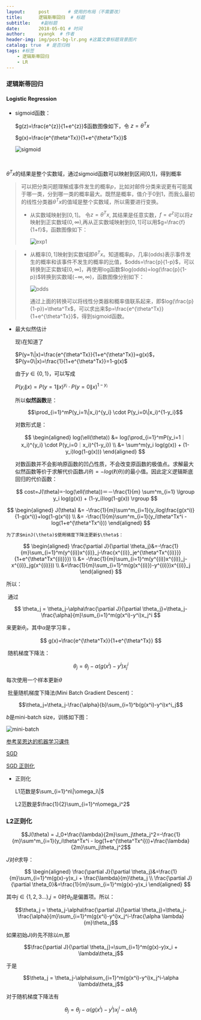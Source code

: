 ```yaml
---
layout:     post       # 使用的布局（不需要改）
title:      逻辑斯蒂回归  # 标题 
subtitle:    #副标题
date:       2018-05-01 # 时间
author:     xyangk  # 作者
header-img: img/post-bg-lr.png #这篇文章标题背景图片
catalog: true  # 是否归档
tags: #标签
    - 逻辑斯蒂回归
    - LR
---
```


### 逻辑斯蒂回归

#### Logistic Regression

- sigmoid函数：

  $g(z)=\frac{e^{z}}{1+e^{z}}$函数图像如下，令  $z=\theta^Tx$

  $g(x)=\frac{e^{\theta^Tx}}{1+e^{\theta^Tx}}$

  ![sigmoid](https://user-images.githubusercontent.com/9495054/53283635-5f901680-3784-11e9-8232-ef87da0f819b.png)

  ​

$\theta^Tx$的结果是整个实数域，通过sigmoid函数可以映射到区间[0,1]，得到概率

> 可以把分类问题理解成事件发生的概率$p$，比如对邮件分类来说更有可能属于哪一类，分到哪一类的概率最大。既然是概率，值介于0到1，而我么最初的线性分类器$\theta^Tx$的值域是整个实数域，所以需要进行变换。
>
> - 从实数域映射到$[0,1]$。 令$z=\theta^Tx$, 其结果是任意实数，$f=e^z$可以将$z$映射到正实数域$(0,\infty)$,再从正实数域映射到$[0,1]$可以用$g=\frac{f}{1+f}$，函数图像如下：
>
>   ![exp1](https://user-images.githubusercontent.com/9495054/53283652-7a628b00-3784-11e9-9125-651f0a48b183.png)

> - 从概率$[0,1]$映射到实数域即$\theta^Tx$。知道概率$p$，几率(odds)表示事件发生的概率和该事件不发生的概率的比值，$odds=\frac{p}{1-p}$，可以转换到正实数域$[0,\infty]$，再使用log函数$log(odds)=log(\frac{p}{1-p})$转换到实数域$(-\infty,\infty)$，函数图像分别如下：
>
>   ![odds](https://user-images.githubusercontent.com/9495054/53283655-864e4d00-3784-11e9-9600-000f297f3607.png)
>
>   通过上面的转换可以将线性分类器和概率值联系起来，即$log(\frac{p}{1-p})=\theta^Tx$，可以求出来$p=\frac{e^{\theta^Tx}}{1+e^{\theta^Tx}}$，得到sigmoid函数。 

- 最大似然估计

  现\在知道了
  
  $P(y=1\|x)=\frac{e^{\theta^Tx}}{1+e^{\theta^Tx}}=g(x)$，$P(y=0\|x)=\frac{1}{1+e^{\theta^Tx}}=1-g(x)$ 
  
  由于$y\in\{0,1\}$，可以写成
  
  $P(y_i\|x)=P(y=1\|x)^{y_i} \cdot P(y=0\|x)^{1-y_i}$
  
  所以**似然函数**是：
  
  $$\prod_{i=1}^mP(y_i=1\|x_i)^{y_i} \cdot P(y_i=0\|x_i)^{1-y_i}$$

  对数形式是：

  $$
  \begin{aligned}
  log(\ell(\theta)) &= log(\prod_{i=1}^mP(y_i=1｜x_i)^{y_i} \cdot P(y_i=0｜x_i)^{1-y_i}) \\
  &= \sum^m(y_i log(g(x)) + (1-y_i)log(1-g(x)))
  \end{aligned}
  $$

  对数函数并不会影响原函数的凹凸性质，不会改变原函数的极值点。求解最大似然函数等价于求解代价函数$J(\theta)=-log(\ell(\theta))$的最小值。因此定义逻辑斯底回归的代价函数：

  $$
  cost=J(\theta)=-log(\ell(\theta))＝－\frac{1}{m} \sum^m_{i=1} \lgroup y_i log(g(x)) + (1-y_i)log(1-g(x)) \rgroup
  $$


$$
\begin{aligned}
  J(\theta) &= -\frac{1}{m}\sum^m_{i=1}(y_ilog\frac{g(x^i)}{1-g(x^i)}+log(1-g(x^i)) \\
  &= -\frac{1}{m}\sum^m_{i=1}(y_i\theta^Tx^i - log(1+e^{\theta^Tx^i}))
  \end{aligned}
$$

  	为了求$minJ(\theta)​$使用梯度下降法更新$\theta​$：


$$
\begin{aligned}
\frac{\partial J}{\partial \theta_j}&=-\frac{1}{m}\sum_{i=1}^m(y^{(i)}x^{(i)}_j-\frac{x^{(i)}_je^{\theta^Tx^{(i)}}}{1+e^{\theta^Tx^{(i)}}}) \\
&= -\frac{1}{m}\sum_{i=1}^m(y^{(i)}x^{(i)}_j-x^{(i)}_jg(x^{(i)})) \\
&=\frac{1}{m}\sum_{i=1}^m(g(x^{(i)})-y^{(i)})x^{(i)}_j
\end{aligned}
$$

所以：

​		通过

$$
\theta_j = \theta_j-\alpha\frac{\partial J}{\partial \theta_j}=\theta_j-\frac{\alpha}{m}\sum_{i=1}^m(g(x^i)-y^i)x_j^i
$$

来更新$\theta_i$，其中$\alpha$是学习率 。

$$
g(x)=\frac{e^{\theta^Tx}}{1+e^{\theta^Tx}}
$$

​		随机梯度下降法：

$$\theta_j=\theta_j-\alpha(g(x^i)-y^i)x^i_j$$ 

每次使用一个样本更新$\theta$

​		批量随机梯度下降法(Mini Batch Gradient Descent)：

$$\theta_j=\theta_j-\frac{\alpha}{b}\sum_{i=1}^b(g(x^i)-y^i)x^i_j$$


$b$是mini-batch size，训练如下图：

![mini-batch](https://user-images.githubusercontent.com/9495054/53283663-949c6900-3784-11e9-9c49-5c3bbafe71a1.png)



[参考吴恩达的机器学习课件](http://www.holehouse.org/mlclass/06_Logistic_Regression.html)

[SGD](http://stats.stackexchange.com/questions/232056/how-could-stochastic-gradient-descent-save-time-comparing-to-standard-gradient-d/232058#232058)

[SGD 正则化](http://stats.stackexchange.com/questions/251982/stochastic-gradient-descent-for-regularized-logistic-regression)



- 正则化

  L1范数是$\sum_{i=1}^n\|\omega_i\|$

  L2范数是$\frac{1}{2}\sum_{i=1}^n\omega_i^2$

### L2正则化

$$J(\theta) = J_0+\frac{\lambda}{2m}\sum_j\theta_j^2=-\frac{1}{m}\sum^m_{i=1}(y_i\theta^Tx^i - log(1+e^{\theta^Tx^i}))+\frac{\lambda}{2m}\sum_j\theta_j^2$$

 $J$对$\theta$求导：

$$
\begin{aligned}
\frac{\partial J}{\partial \theta_j}&=\frac{1}{m}\sum_{i=1}^m(g(x)-y)x_i + \frac{\lambda}{m}\theta_j \\
\frac{\partial J}{\partial \theta_0}&=\frac{1}{m}\sum_{i=1}^m(g(x)-y)x_i 
\end{aligned}
$$

其中$j\in\{1,2,3...\}$,$j=0$时$\theta_0$是偏置项。所以：

$$\theta_j = \theta_j-\alpha\frac{\partial J}{\partial \theta_j}=\theta_j-\frac{\alpha}{m}\sum_{i=1}^m(g(x^i)-y^i)x_j^i-\frac{\alpha \lambda}{m}\theta_j$$ 

如果初始$J(\theta)$先不除以$m$,那

$$\frac{\partial J}{\partial \theta_j}=\sum_{i=1}^m(g(x)-y)x_i + \lambda\theta_j$$ 

于是

$$\theta_j = \theta_j-\alpha\sum_{i=1}^m(g(x^i)-y^i)x_j^i-\alpha \lambda\theta_j$$ 

对于随机梯度下降法有

$$\theta_j = \theta_j-\alpha(g(x^i)-y^i)x_j^i-\alpha \lambda\theta_j$$